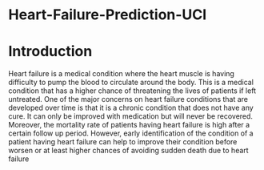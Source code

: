 # Heart-Failure-Prediction-UCI

# Introduction
Heart failure is a medical condition where the heart muscle is having difficulty to pump the blood to
circulate around the body. This is a medical condition that has a higher chance of threatening the lives of
patients if left untreated. One of the major concerns on heart failure conditions that are developed over
time is that it is a chronic condition that does not have any cure. It can only be improved with medication
but will never be recovered. Moreover, the mortality rate of patients having heart failure is high after a
certain follow up period. However, early identification of the condition of a patient having heart failure
can help to improve their condition before worsen or at least higher chances of avoiding sudden death due
to heart failure
